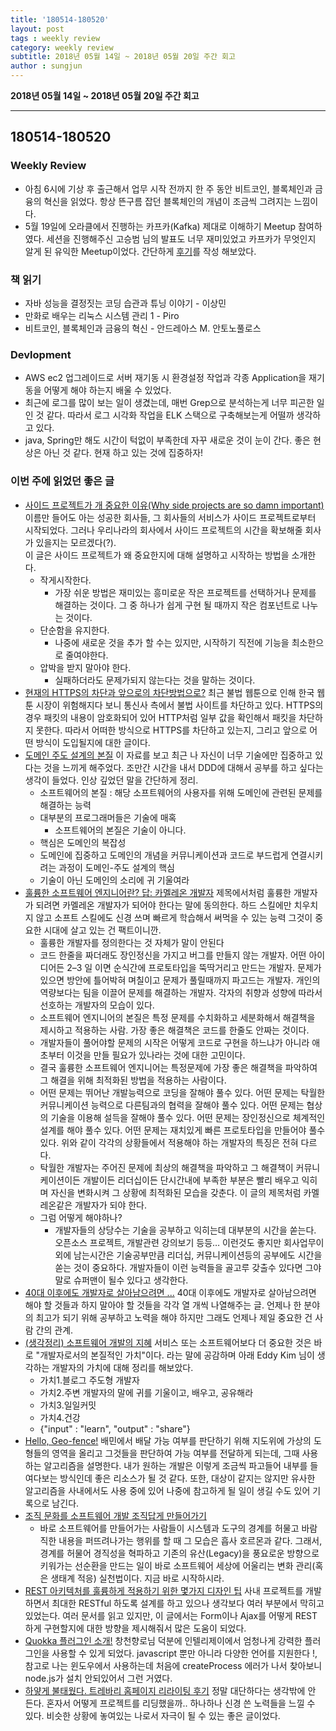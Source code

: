 ```yaml
---
title: '180514-180520'  
layout: post  
tags : weekly review
category: weekly review
subtitle: 2018년 05월 14일 ~ 2018년 05월 20일 주간 회고
author : sungjun
---
```


**2018년 05월 14일 ~ 2018년 05월 20일 주간 회고** 

---

## 180514-180520

### Weekly Review
  - 아침 6시에 기상 후 출근해서 업무 시작 전까지 한 주 동안 비트코인, 블록체인과 금융의 혁신을 읽었다. 항상 뜬구름 잡던 블록체인의 개념이 조금씩 그려지는 느낌이다.
  - 5월 19일에 오라클에서 진행하는 카프카(Kafka) 제대로 이해하기 Meetup 참여하였다. 세션을 진행해주신 고승범 님의 발표도 너무 재미있었고 카프카가 무엇인지 알게 된 유익한 Meetup이었다. 간단하게 [후기](https://gwonsungjun.github.io/seminar/2018/05/20/6th_oracle_kafka/#)를 작성 해보았다.

### 책 읽기
  - 자바 성능을 결정짓는 코딩 습관과 튜닝 이야기 - 이상민
  - 만화로 배우는 리눅스 시스템 관리 1 - Piro
  - 비트코인, 블록체인과 금융의 혁신 - 안드레아스 M. 안토노풀로스

### Devlopment
  - AWS ec2 업그레이드로 서버 재기동 시 환경설정 작업과 각종 Application을 재기동을 어떻게 해야 하는지 배울 수 있었다.
  - 최근에 로그를 많이 보는 일이 생겼는데, 매번 Grep으로 분석하는게 너무 피곤한 일인 것 같다. 따라서 로그 시각화 작업을 ELK 스택으로 구축해보는게 어떨까 생각하고 있다.
  - java, Spring만 해도 시간이 턱없이 부족한데 자꾸 새로운 것이 눈이 간다. 좋은 현상은 아닌 것 같다. 현재 하고 있는 것에 집중하자!

### 이번 주에 읽었던 좋은 글
- [사이드 프로젝트가 개 중요한 이유(Why side projects are so damn important)](https://www.vobour.com/%EC%82%AC%EC%9D%B4%EB%93%9C-%ED%94%84%EB%A1%9C%EC%A0%9D%ED%8A%B8%EA%B0%80-%EA%B0%9C-%EC%A4%91%EC%9A%94%ED%95%9C-%EC%9D%B4%EC%9C%A0-why-side-projects-are?utm_source=gaerae.com&utm_campaign=%EA%B0%9C%EB%B0%9C%EC%9E%90%EC%8A%A4%EB%9F%BD%EB%8B%A4&utm_medium=social) 이름만 들어도 아는 성공한 회사들, 그 회사들의 서비스가 사이드 프로젝트로부터 시작되었다. 그러나 우리나라의 회사에서 사이드 프로젝트의 시간을 확보해줄 회사가 있을지는 모르겠다(?).   
이 글은 사이드 프로젝트가 왜 중요한지에 대해 설명하고 시작하는 방법을 소개한다.
  - 작게시작한다. 
    - 가장 쉬운 방법은 재미있는 흥미로운 작은 프로젝트를 선택하거나 문제를 해결하는 것이다. 그 중 하나가 쉽게 구현 될 때까지 작은 컴포넌트로 나누는 것이다.
  - 단순함을 유지한다.
    - 나중에 새로운 것을 추가 할 수는 있지만, 시작하기 직전에 기능을 최소한으로 줄여야한다.
  - 압박을 받지 말아야 한다.
    - 실패하더라도 문제가되지 않는다는 것을 말하는 것이다.
- [현재의 HTTPS의 차단과 앞으로의 차단방법으로?](https://kudwafter.moe/?p=82) 최근 불법 웹툰으로 인해 한국 웹툰 시장이 위험해지다 보니 통신사 측에서 불법 사이트를 차단하고 있다. HTTPS의 경우 패킷의 내용이 암호화되어 있어 HTTP처럼 일부 값을 확인해서 패킷을 차단하지 못한다. 따라서 어떠한 방식으로 HTTPS를 차단하고 있는지, 그리고 앞으로 어떤 방식이 도입될지에 대한 글이다.
- [도메인 주도 설계의 본질](https://www.slideshare.net/baejjae93/ss-27536729) 이 자료를 보고 최근 나 자신이 너무 기술에만 집중하고 있다는 것을 느끼게 해주었다. 조만간 시간을 내서 DDD에 대해서 공부를 하고 싶다는 생각이 들었다. 인상 깊었던 말을 간단하게 정리.
  - 소프트웨어의 본질 : 해당 소프트웨어의 사용자를 위해 도메인에 관련된 문제를 해결하는 능력
  - 대부분의 프로그래머들은 기술에 매혹
    - 소프트웨어의 본질은 기술이 아니다.
  - 핵심은 도메인의 복잡성
  - 도메인에 집중하고 도메인의 개념을 커뮤니케이션과 코드로 부드럽게 연결시키려는 과정이 도메인-주도 설계의 핵심
  - 기술이 아닌 도메인의 소리에 귀 기울여라
- [훌륭한 소프트웨어 엔지니어란? 답: 카멜레온 개발자](https://medium.com/@kpak/%ED%9B%8C%EB%A5%AD%ED%95%9C-%EC%86%8C%ED%94%84%ED%8A%B8%EC%9B%A8%EC%96%B4-%EC%97%94%EC%A7%80%EB%8B%88%EC%96%B4%EB%9E%80-%EB%8B%B5-%EC%B9%B4%EB%A9%9C%EB%A0%88%EC%98%A8-%EA%B0%9C%EB%B0%9C%EC%9E%90-b73502a63016) 제목에서처럼 훌륭한 개발자가 되려면 카멜레온 개발자가 되어야 한다는 말에 동의한다. 하드 스킬에만 치우치지 않고 소프트 스킬에도 신경 쓰며 빠르게 학습해서 써먹을 수 있는 능력 그것이 중요한 시대에 살고 있는 건 팩트이니깐.
  - 훌륭한 개발자를 정의한다는 것 자체가 말이 안된다
  - 코드 한줄을 짜더래도 장인정신을 가지고 버그를 만들지 않는 개발자. 어떤 아이디어든 2–3 일 이면 순식간에 프로토타입을 뚝딱거리고 만드는 개발자. 문제가 있으면 방안에 틀어박혀 며칠이고 문제가 풀릴때까지 파고드는 개발자. 개인의 역량보다는 팀을 이끌어 문제를 해결하는 개발자. 각자의 취향과 성향에 따라서 선호하는 개발자의 모습이 있다.
  - 소프트웨어 엔지니어의 본질은 특정 문제를 수치화하고 세분화해서 해결책을 제시하고 적용하는 사람. 가장 좋은 해결책은 코드를 한줄도 안짜는 것이다.
  - 개발자들이 풀어야할 문제의 시작은 어떻게 코드로 구현을 하느냐가 아니라 애초부터 이것을 만들 필요가 있나라는 것에 대한 고민이다.
  - 결국 훌륭한 소프트웨어 엔지니어는 특정문제에 가장 좋은 해결책을 파악하여 그 해결을 위해 최적화된 방법을 적용하는 사람이다.
  - 어떤 문제는 뛰어난 개발능력으로 코딩을 잘해야 풀수 있다. 어떤 문제는 탁월한 커뮤니케이션 능력으로 다른팀과의 협력을 잘해야 풀수 있다. 어떤 문제는 협상의 기술을 이용해 설득을 잘해야 풀수 있다. 어떤 문제는 장인정신으로 체계적인 설계를 해야 풀수 있다. 어떤 문제는 재치있게 빠른 프로토타입을 만들어야 풀수 있다. 위와 같이 각각의 상황들에서 적용해야 하는 개발자의 특징은 전혀 다르다. 
  - 탁월한 개발자는 주어진 문제에 최상의 해결책을 파악하고 그 해결책이 커뮤니케이션이든 개발이든 리더십이든 단시간내에 부족한 부분은 빨리 배우고 익히며 자신을 변화시켜 그 상황에 최적화된 모습을 갖춘다. 이 글의 제목처럼 카멜레온같은 개발자가 되야 한다.
  - 그럼 어떻게 해야하나?
    - 개발자들의 상당수는 기술을 공부하고 익히는데 대부분의 시간을 쏟는다. 오픈소스 프로젝트, 개발관련 강의보기 등등… 이런것도 좋지만 회사업무이외에 남는시간은 기술공부만큼 리더십, 커뮤니케이션등의 공부에도 시간을 쏟는 것이 중요하다. 개발자들이 이런 능력들을 골고루 갖출수 있다면 그야말로 슈퍼맨이 될수 있다고 생각한다.
- [40대 이후에도 개발자로 살아남으려면 ...](https://brunch.co.kr/@supims/302) 40대 이후에도 개발자로 살아남으려면 해야 할 것들과 하지 말아야 할 것들을 각각 열 개씩 나열해주는 글. 언제나 한 분야의 최고가 되기 위해 공부하고 노력을 해야 하지만 그래도 언제나 제일 중요한 건 사람 간의 관계.
- [(생각정리) 소프트웨어 개발의 지혜](https://brunch.co.kr/@springboot/35) 서비스 또는 소프트웨어보다 더 중요한 것은 바로 "개발자로서의 본질적인 가치"이다. 라는 말에 공감하며 아래 Eddy Kim 님이 생각하는 개발자의 가치에 대해 정리를 해보았다.
  - 가치1.블로그 주도형 개발자
  - 가치2.주변 개발자의 말에 귀를 기울이고, 배우고, 공유해라
  - 가치3.일일커밋
  - 가치4.건강
  - {"input" : "learn", "output" : "share"}
- [Hello, Geo-fence!](http://woowabros.github.io/experience/2018/03/31/hello-geofence.html) 배민에서 배달 가능 여부를 판단하기 위해 지도위에 가상의 도형들의 영역을 올리고 그것들을 판단하여 가능 여부를 전달하게 되는데, 그때 사용하는 알고리즘을 설명한다. 내가 원하는 개발은 이렇게 조금씩 파고들어 내부를 들여다보는 방식인데 좋은 리소스가 될 것 같다. 또한, 대상이 같지는 않지만 유사한 알고리즘을 사내에서도 사용 중에 있어 나중에 참고하게 될 일이 생길 수도 있어 기록으로 남긴다.
- [조직 문화를 소프트웨어 개발 조직답게 만들어가기](https://www.popit.kr/%EC%A1%B0%EC%A7%81-%EB%AC%B8%ED%99%94%EB%A5%BC-%EC%86%8C%ED%94%84%ED%8A%B8%EC%9B%A8%EC%96%B4-%EA%B0%9C%EB%B0%9C-%EC%A1%B0%EC%A7%81%EB%8B%B5%EA%B2%8C-%EB%A7%8C%EB%93%A4%EC%96%B4%EA%B0%80%EA%B8%B0/) 
  - 바로 소프트웨어를 만들어가는 사람들이 시스템과 도구의 경계를 허물고 바람직한 내용을 퍼뜨려나가는 행위를 할 때 그 모습은 흡사 호르몬과 같다. 그래서, 경계를 허물어 경직성을 혁파하고 기존의 유산(Legacy)을 풍요로운 방향으로 키워가는 선순환을 만드는 일이 바로 소프트웨어 세상에 어울리는 변화 관리(혹은 생태계 적응) 실천법이다. 지금 바로 시작하시라.
- [REST 아키텍처를 훌륭하게 적용하기 위한 몇가지 디자인 팁](https://spoqa.github.io/2012/02/27/rest-introduction.html) 사내 프로젝트를 개발하면서 최대한 RESTful 하도록 설계를 하고 있으나 생각보다 여러 부분에서 막히고 있었는다. 여러 문서를 읽고 있지만, 이 글에서는 Form이나 Ajax를 어떻게 REST 하게 구현할지에 대한 방향을 제시해줘서 많은 도움이 되었다.
- [Quokka 플러그인 소개!](http://jojoldu.tistory.com/286) 창천향로님 덕분에 인텔리제이에서 엄청나게 강력한 플러그인을 사용할 수 있게 되었다. javascript 뿐만 아니라 다양한 언어를 지원한다 !, 참고로 나는 윈도우에서 사용하는데 처음에 createProcess 에러가 나서 찾아보니 node.js가 설치 안되있어서 그런 거였다.
- [하얗게 불태웠다. 트레바리 홈페이지 리라이팅 후기](https://brunch.co.kr/@hee072794/106) 정말 대단하다는 생각밖에 안 든다. 혼자서 어떻게 프로젝트를 리딩했을까.. 하나하나 신경 쓴 노력들을 느낄 수 있다. 비슷한 상황에 놓여있는 나로서 자극이 될 수 있는 좋은 글이었다. 
